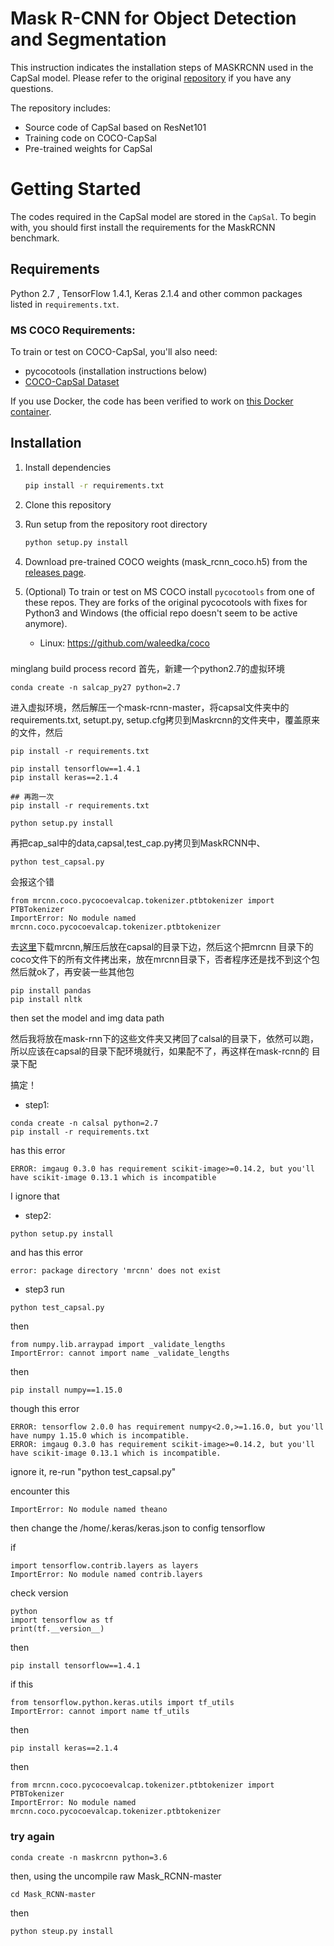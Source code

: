 # Mask R-CNN for Object Detection and Segmentation

This instruction indicates the installation steps of MASKRCNN used in the CapSal model. Please refer to the original [repository](https://github.com/matterport/Mask_RCNN.git) if you have any questions.

The repository includes:
* Source code of CapSal based on ResNet101
* Training code on COCO-CapSal
* Pre-trained weights for CapSal



# Getting Started
The codes required in the CapSal model are stored in the `CapSal`. To begin with, you should first install the requirements for the MaskRCNN benchmark.

## Requirements
Python 2.7 , TensorFlow 1.4.1, Keras 2.1.4 and other common packages listed in `requirements.txt`.

### MS COCO Requirements:
To train or test on COCO-CapSal, you'll also need:
* pycocotools (installation instructions below)
* [COCO-CapSal Dataset]()


If you use Docker, the code has been verified to work on
[this Docker container](https://hub.docker.com/r/waleedka/modern-deep-learning/).


## Installation
1. Install dependencies
   ```bash
   pip install -r requirements.txt
   ```
2. Clone this repository
3. Run setup from the repository root directory
    ```bash
    python setup.py install
    ``` 
3. Download pre-trained COCO weights (mask_rcnn_coco.h5) from the [releases page](https://github.com/matterport/Mask_RCNN/releases).
4. (Optional) To train or test on MS COCO install `pycocotools` from one of these repos. They are forks of the original pycocotools with fixes for Python3 and Windows (the official repo doesn't seem to be active anymore).

    * Linux: https://github.com/waleedka/coco

###
minglang build process record
首先，新建一个python2.7的虚拟环境
```
conda create -n salcap_py27 python=2.7
```
进入虚拟环境，然后解压一个mask-rcnn-master，将capsal文件夹中的requirements.txt, setupt.py, setup.cfg拷贝到Maskrcnn的文件夹中，覆盖原来的文件，然后
```
pip install -r requirements.txt

pip install tensorflow==1.4.1
pip install keras==2.1.4

## 再跑一次
pip install -r requirements.txt

python setup.py install

```
再把cap_sal中的data,capsal,test_cap.py拷贝到MaskRCNN中、
```
python test_capsal.py

```
会报这个错
```
from mrcnn.coco.pycocoevalcap.tokenizer.ptbtokenizer import PTBTokenizer
ImportError: No module named mrcnn.coco.pycocoevalcap.tokenizer.ptbtokenizer
```
去[这里](https://pan.baidu.com/s/1mRN_qV7X8ZLUeuARQY3EwQ)下载mrcnn,解压后放在capsal的目录下边，然后这个把mrcnn
目录下的coco文件下的所有文件拷出来，放在mrcnn目录下，否者程序还是找不到这个包
然后就ok了，再安装一些其他包
```
pip install pandas
pip install nltk
```
then set the model and img data path

然后我将放在mask-rnn下的这些文件夹又拷回了calsal的目录下，依然可以跑，所以应该在capsal的目录下配环境就行，如果配不了，再这样在mask-rcnn的
目录下配

搞定！


- step1:
```
conda create -n calsal python=2.7
pip install -r requirements.txt
```
has this error
```
ERROR: imgaug 0.3.0 has requirement scikit-image>=0.14.2, but you'll have scikit-image 0.13.1 which is incompatible
```
I ignore that
- step2:
```
python setup.py install
```
and has this error
```
error: package directory 'mrcnn' does not exist
```
- step3
run
```
python test_capsal.py
```
then
```
from numpy.lib.arraypad import _validate_lengths
ImportError: cannot import name _validate_lengths
```
then
```
pip install numpy==1.15.0
```
though this error
```
ERROR: tensorflow 2.0.0 has requirement numpy<2.0,>=1.16.0, but you'll have numpy 1.15.0 which is incompatible.
ERROR: imgaug 0.3.0 has requirement scikit-image>=0.14.2, but you'll have scikit-image 0.13.1 which is incompatible.
```
ignore it, re-run "python test_capsal.py"

encounter this
```
ImportError: No module named theano
```
then change the /home/.keras/keras.json to config tensorflow

if
```
import tensorflow.contrib.layers as layers
ImportError: No module named contrib.layers
```
check version
```
python 
import tensorflow as tf
print(tf.__version__)
```
then
```
pip install tensorflow==1.4.1
```
if this
```
from tensorflow.python.keras.utils import tf_utils
ImportError: cannot import name tf_utils
```
then
```
pip install keras==2.1.4
```
then
```
from mrcnn.coco.pycocoevalcap.tokenizer.ptbtokenizer import PTBTokenizer
ImportError: No module named mrcnn.coco.pycocoevalcap.tokenizer.ptbtokenizer
```

### try again
```
conda create -n maskrcnn python=3.6

```
then, using the uncompile raw Mask_RCNN-master
```
cd Mask_RCNN-master
```
then
```
python steup.py install
```




